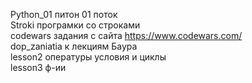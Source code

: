Python_01 питон 01 поток  
Stroki програмки со строками  
codewars задания с сайта https://www.codewars.com/  
dop_zaniatia к лекциям Баура  
lesson2  опературы условия и циклы  
lesson3 ф-ии
